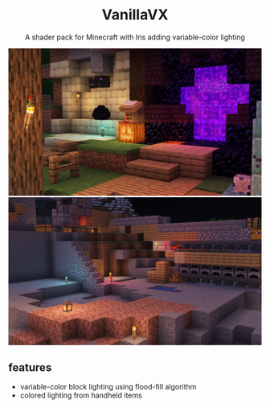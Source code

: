 <br><br>

<h1 align = "center">VanillaVX</h1>

<p align = "center">A shader pack for Minecraft with Iris adding variable-color lighting</p>

![Screenshot](docs/images/a.png)
![Screenshot](docs/images/b.png)

## features

- variable-color block lighting using flood-fill algorithm
- colored lighting from handheld items
